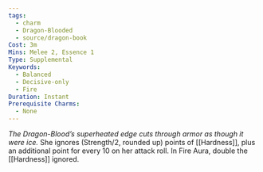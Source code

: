 ```yaml
---
tags:
  - charm
  - Dragon-Blooded
  - source/dragon-book
Cost: 3m
Mins: Melee 2, Essence 1
Type: Supplemental
Keywords:
  - Balanced
  - Decisive-only
  - Fire
Duration: Instant
Prerequisite Charms:
  - None
---
```

*The Dragon-Blood’s superheated edge cuts through armor as though it were ice.*
She ignores (Strength/2, rounded up) points of [[Hardness]], plus an additional point for every 10 on her attack roll. In Fire Aura, double the [[Hardness]] ignored.